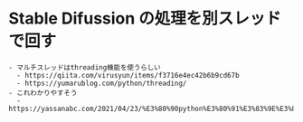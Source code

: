 # Stable Difussion の処理を別スレッドで回す
    - マルチスレッドはthreading機能を使うらしい
      - https://qiita.com/virusyun/items/f3716e4ec42b6b9cd67b
      - https://yumarublog.com/python/threading/
    - これわかりやすそう
      - https://yassanabc.com/2021/04/23/%E3%80%90python%E3%80%91%E3%83%9E%E3%83%AB%E3%83%81%E3%82%B9%E3%83%AC%E3%83%83%E3%83%89%E3%81%AE%E4%BD%BF%E3%81%84%E6%96%B9%E3%80%90thread%E3%80%91/
